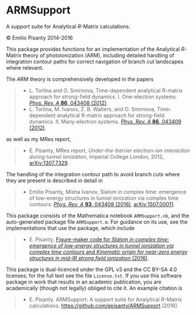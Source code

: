 ARMSupport
==========
A support suite for Analytical $R$-Matrix calculations.

© Emilio Pisanty 2014-2016

This package provides functions for an implementation of the Analytical *R*-Matrix theory of photoionization (ARM), including detailed handling of integration contour paths for correct navigation of branch cut landscapes where relevant.

The ARM theory is comprehensively developed in the papers

> - L. Torlina and O. Smirnova, Time-dependent analytical R-matrix approach for strong-field dynamics. I. One-electron systems. [*Phys. Rev. A* **86**, 043408 (2012)][Torlina1].
> - L. Torlina, M. Ivanov, Z. B. Walters, and O. Smirnova, Time-dependent analytical R-matrix approach for strong-field dynamics. II. Many-electron systems. [*Phys. Rev. A* **86**, 043409 (2012)][Torlina2].

  [Torlina1]: http://dx.doi.org/10.1103/PhysRevA.86.043408
  [Torlina2]: http://dx.doi.org/10.1103/PhysRevA.86.043409

as well as my MRes report,

> - E. Pisanty, MRes report, *Under-the-barrier electron-ion interaction during tunnel ionization*, Imperial College London, 2012, [arXiv:1307.7329][PisantyMResArXiv].

  [PisantyMResArXiv]: http://arxiv.org/abs/1307.7329

The handling of the integration contour path to avoid branch cuts where they are present is described in detail in

> - Emilio Pisanty, Misha Ivanov, Slalom in complex time: emergence of low-energy structures in tunnel ionization via complex time contours. [*Phys. Rev. A* **93**, 043408 (2016)][PisantySlalom], [arXiv:1507.00011][PisantySlalomArXiv].

  [PisantySlalom]: http://dx.doi.org/10.1103/PhysRevA.93.043408
  [PisantySlalomArXiv]: http://arxiv.org/abs/1507.00011


This package consists of the Mathematica notebook `ARMSupport.nb`, and the auto-generated package file `ARMSupport.m`. For guidance on its use, see the implementations that use the package, which include

> - E. Pisanty, [Figure-maker code for *Slalom in complex time: emergence of low-energy structures in tunnel ionization via complex time contours* and *Kinematic origin for near-zero energy structures in mid-IR strong field ionization* (2016)][SlalomFigureMaker].

[SlalomFigureMaker]: http://dx.doi.org/10.5281/zenodo.46912

This package is dual-licenced under the GPL v3 and the CC BY-SA 4.0 licenses; for the full text see the file `License.txt`. If you use this software package in work that results in an academic publication, you are academically (though not legally) obliged to cite it. An example citation is

> - E. Pisanty. ARMSupport: A support suite for Analytical $R$-Matrix calculations. https://github.com/episanty/ARMSupport (2016).
